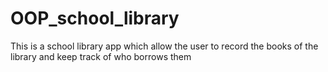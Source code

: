 # OOP_school_library
This is a school library app which allow the user to  record the books of the library and keep track of who borrows them 
